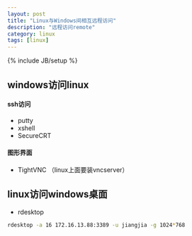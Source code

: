 ```yaml
---
layout: post
title: "Linux与Windows间相互远程访问"
description: "远程访问remote"
category: linux
tags: [linux]
---
```

{% include JB/setup %}

windows访问linux
-------

#### ssh访问

* putty
* xshell
* SecureCRT

#### 图形界面

* TightVNC
（linux上面要装vncserver）


linux访问windows桌面
------

* rdesktop
```bash
rdesktop -a 16 172.16.13.88:3389 -u jiangjia -g 1024*768 
```

